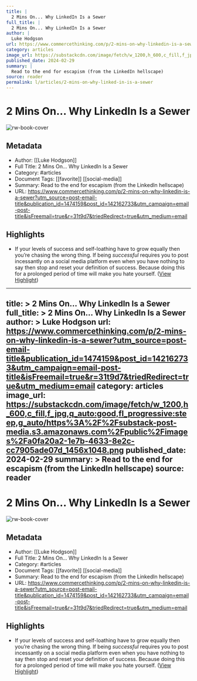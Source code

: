 ```yaml
---
title: |
  2 Mins On... Why LinkedIn Is a Sewer
full_title: |
  2 Mins On... Why LinkedIn Is a Sewer
author: |
  Luke Hodgson
url: https://www.commercethinking.com/p/2-mins-on-why-linkedin-is-a-sewer?utm_source=post-email-title&publication_id=1474159&post_id=142162733&utm_campaign=email-post-title&isFreemail=true&r=31t9d7&triedRedirect=true&utm_medium=email
category: articles
image_url: https://substackcdn.com/image/fetch/w_1200,h_600,c_fill,f_jpg,q_auto:good,fl_progressive:steep,g_auto/https%3A%2F%2Fsubstack-post-media.s3.amazonaws.com%2Fpublic%2Fimages%2Fa0fa20a2-1e7b-4633-8e2c-cc7905ade07d_1456x1048.png
published_date: 2024-02-29
summary: |
  Read to the end for escapism (from the LinkedIn hellscape)
source: reader
permalink: l/articles/2-mins-on-why-linked-in-is-a-sewer
---
```

# 2 Mins On... Why LinkedIn Is a Sewer

![rw-book-cover](https://substackcdn.com/image/fetch/w_1200,h_600,c_fill,f_jpg,q_auto:good,fl_progressive:steep,g_auto/https%3A%2F%2Fsubstack-post-media.s3.amazonaws.com%2Fpublic%2Fimages%2Fa0fa20a2-1e7b-4633-8e2c-cc7905ade07d_1456x1048.png)

## Metadata
- Author: [[Luke Hodgson]]
- Full Title: 2 Mins On... Why LinkedIn Is a Sewer
- Category: #articles
- Document Tags: [[favorite]] [[social-media]] 
- Summary: Read to the end for escapism (from the LinkedIn hellscape)
- URL: https://www.commercethinking.com/p/2-mins-on-why-linkedin-is-a-sewer?utm_source=post-email-title&publication_id=1474159&post_id=142162733&utm_campaign=email-post-title&isFreemail=true&r=31t9d7&triedRedirect=true&utm_medium=email

## Highlights
- If your levels of success and self-loathing have to grow equally then you’re chasing the wrong thing. If being *successful* requires you to post incessantly on a social media platform even when you have nothing to say then stop and reset your definition of success. Because doing this for a prolonged period of time will make you hate yourself. ([View Highlight](https://read.readwise.io/read/01hrdec242dsb7g78x7f2rhffy))


---
title: >
  2 Mins On... Why LinkedIn Is a Sewer
full_title: >
  2 Mins On... Why LinkedIn Is a Sewer
author: >
  Luke Hodgson
url: https://www.commercethinking.com/p/2-mins-on-why-linkedin-is-a-sewer?utm_source=post-email-title&publication_id=1474159&post_id=142162733&utm_campaign=email-post-title&isFreemail=true&r=31t9d7&triedRedirect=true&utm_medium=email
category: articles
image_url: https://substackcdn.com/image/fetch/w_1200,h_600,c_fill,f_jpg,q_auto:good,fl_progressive:steep,g_auto/https%3A%2F%2Fsubstack-post-media.s3.amazonaws.com%2Fpublic%2Fimages%2Fa0fa20a2-1e7b-4633-8e2c-cc7905ade07d_1456x1048.png
published_date: 2024-02-29
summary: >
  Read to the end for escapism (from the LinkedIn hellscape)
source: reader
---
# 2 Mins On... Why LinkedIn Is a Sewer

![rw-book-cover](https://substackcdn.com/image/fetch/w_1200,h_600,c_fill,f_jpg,q_auto:good,fl_progressive:steep,g_auto/https%3A%2F%2Fsubstack-post-media.s3.amazonaws.com%2Fpublic%2Fimages%2Fa0fa20a2-1e7b-4633-8e2c-cc7905ade07d_1456x1048.png)

## Metadata
- Author: [[Luke Hodgson]]
- Full Title: 2 Mins On... Why LinkedIn Is a Sewer
- Category: #articles
- Document Tags: [[favorite]] [[social-media]] 
- Summary: Read to the end for escapism (from the LinkedIn hellscape)
- URL: https://www.commercethinking.com/p/2-mins-on-why-linkedin-is-a-sewer?utm_source=post-email-title&publication_id=1474159&post_id=142162733&utm_campaign=email-post-title&isFreemail=true&r=31t9d7&triedRedirect=true&utm_medium=email

## Highlights
- If your levels of success and self-loathing have to grow equally then you’re chasing the wrong thing. If being *successful* requires you to post incessantly on a social media platform even when you have nothing to say then stop and reset your definition of success. Because doing this for a prolonged period of time will make you hate yourself. ([View Highlight](https://read.readwise.io/read/01hrdec242dsb7g78x7f2rhffy))


